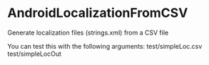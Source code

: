 AndroidLocalizationFromCSV
==========================

Generate localization files (strings.xml) from a CSV file


You can test this with the following arguments: test/simpleLoc.csv test/simpleLocOut